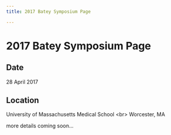 ```yaml
---
title: 2017 Batey Symposium Page

---
```


# 2017 Batey Symposium Page

## Date

28 April 2017

## Location

University of Massachusetts Medical School <br\>
Worcester, MA

more details coming soon...

